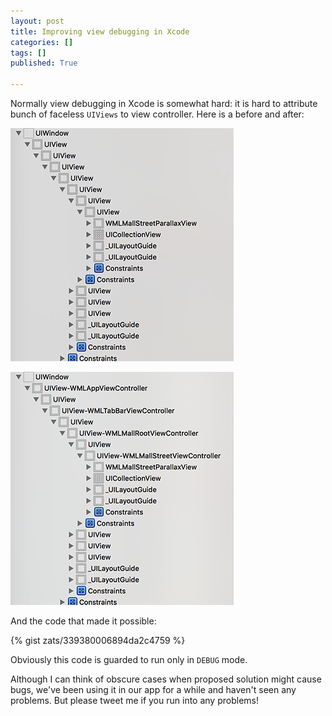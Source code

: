 ```yaml
---
layout: post
title: Improving view debugging in Xcode
categories: []
tags: []
published: True

---
```


Normally view debugging in Xcode is somewhat hard: it is hard to attribute bunch of faceless `UIViews` to view controller. Here is a before and after:

![](/assets/2015-06-16/view-debugging-xcode-before.png)

![](/assets/2015-06-16/view-debugging-xcode-after.png)

And the code that made it possible:

{% gist zats/339380006894da2c4759 %}

Obviously this code is guarded to run only in `DEBUG` mode.

Although I can think of obscure cases when proposed solution might cause bugs, we've been using it in our app for a while and haven't seen any problems. But please tweet me if you run into any problems!